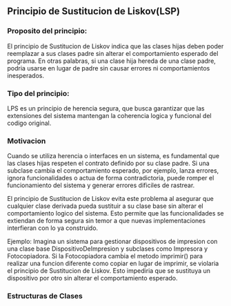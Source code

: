 ## Principio de Sustitucion de Liskov(LSP)

### Proposito del principio:
El principio de Sustitucion de Liskov indica que las clases hijas deben poder reemplazar a sus clases padre sin alterar el comportamiento esperado del programa. En otras palabras, si una clase hija hereda de una clase padre, podria usarse en lugar de padre sin causar errores ni comportamientos inesperados.

### Tipo del principio:
LPS es un principio de herencia segura, que busca garantizar que las extensiones del sistema mantengan la coherencia logica y funcional del codigo original.

### Motivacion
Cuando se utiliza herencia o interfaces en un sistema, es fundamental que las clases hijas respeten el contrato definido por su clase padre. Si una subclase cambia el comportamiento esperado, por ejemplo, lanza errores, ignora funcionalidades o actua de forma contradictoria, puede romper el funcionamiento del sistema y generar errores dificiles de rastrear.

El principio de Sustitucion de Liskov evita este problema al asegurar que cualquier clase derivada pueda sustituir a su clase base sin alterar el comportamiento logico del sistema. Esto permite que las funcionalidades se extiendan de forma segura sin temor a que nuevas implementaciones interfieran con lo ya construido.

Ejemplo: Imagina un sistema para gestionar dispositivos de impresion con una clase base DispositivoDeImpresion y subclases como Impresora y Fotocopiadora. Si la Fotocopiadora cambia el metodo imprimir() para realizar una funcion diferente como copiar en lugar de imprimir, se violaria el principio de Sustitucion de Liskov. Esto impediria que se sustituya un dispositivo por otro sin alterar el comportamiento esperado.

### Estructuras de Clases
